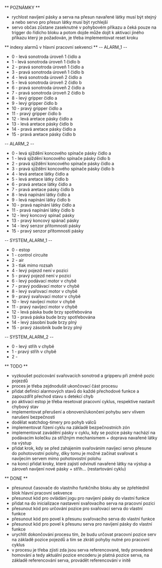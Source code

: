 ** POZNÁMKY **
* rychlost navíjení pásky a serva na přesun navařené látky musí být stejný a nebo servo pro přesun látky musí být rychlejší
* servo občas zůstane zaseknutné v pohybovém příkazu a čeká pouze na trigger do řídícho bloku a potom dojde může dojít k aktivaci jiného příkazu který je požadován, je třeba implementovat reset kroku


** indexy alarmů v hlavní pracovní sekvenci **
-- ALARM_1 --
- 0 - levá sonotroda úroveň 1 čidlo a
- 1 - levá sonotroda úroveň 1 čidlo b
- 2 - pravá sonotroda úroveň 1 čidlo a
- 3 - pravá sonotroda úroveň 1 čidlo b
- 4 - levá sonotroda úroveň 2 čidlo a
- 5 - levá sonotroda úroveň 2 čidlo b
- 6 - pravá sonotroda úroveň 2 čidlo a
- 7 - pravá sonotroda úroveň 2 čidlo b
- 8 - levý gripper čidlo a
- 9 - levý gripper čidlo b
- 10 - pravý gripper čidlo a 
- 11 - pravý gripper čidlo b
- 12 - levá aretace pásky čidlo a
- 13 - levá aretace pásky čidlo b
- 14 - pravá aretace pásky čidlo a
- 15 - pravá aretace pásky čidlo b

-- ALARM_2 --
- 0 - levá sjíždění koncového spínače pásky čidlo a
- 1 - levá sjíždění koncového spínače pásky čidlo b
- 2 - pravá sjíždění koncového spínače pásky čidlo a
- 3 - pravá sjíždění koncového spínače pásky čidlo b
- 4 - levá aretace látky čidlo a
- 5 - levá aretace látky čidlo b
- 6 - pravá aretace látky čidlo a
- 7 - pravá aretace pásky čidlo b
- 8 - levá napínání látky čidlo a
- 9 - levá napínání látky čidlo b
- 10 - pravá napínání látky čidlo a
- 11 - pravá napínání látky čidlo b
- 12 - levý koncový spínač pásky 
- 13 - pravý koncový spánač pásky
- 14 - levý senzor přítomnosti pásky
- 15 - pravý senzor přítomnosti pásky

-- SYSTEM_ALARM_1 --
- 0 - estop
- 1 - control circuite
- 2 - air
- 3 - tlak mimo rozsah
- 4 - levý pojezd není v pozici
- 5 - pravý pojezd není v pozici
- 6 - levý podávací motor v chybě
- 7 - pravý podávací motor v chybě
- 8 - levý svařovací motor v chybě
- 9 - pravý svařovací motor v chybě
- 10 - levý navíjecí motor v chybě
- 11 - pravý navíjecí motor v chybě
- 12 - levá páska bude brzy spotřebována
- 13 - pravá páska bude brzy spotřebována
- 14 - levý zásobní bude brzy plný
- 15 - pravý zásobník bude brzy plný

-- SYSTEM_ALARM_2 --
- 0 - levý střih v chybě
- 1 - pravý střih v chybě
- 2 -   

** TODO **
* vyzkoušet pozicování svařovacích sonotrod a gripperu při změně pozic pojezdů
* proces je třeba zejdnodušit ukončovací část procesu
* přidat definici alarmových stavů do každé přechodové funkce a zapouzdřit přechod stavu s detekcí chyb
* po aktivaci estop je třeba resetovat pracovní cyklus, respektive nastavit chybový stav
* implementovat přerušení a obnovení/ukončení pohybu serv vlivem narušení bezpečnosti
* dodělat watchdog-timery pro pohyb válců
* implementovat řízení cyklu na základě bezpečnostních zón
* implementovat zavádění pásky v cyklu, kdy se pozice pásky nachází na podávacím kolečku za střižným mechanismem + doprava navařené látky na výstup
* přidat krok, kdy se před zahájením svařováním navíjecí servo přesune do pohotovostní polohy, díky tomu je možné začínat svařovat s navíjecím servem mimo pohotovostní polohu
* na konci přidat kroky, které zajistí odvinutí navařené látky na výstup a zároveň navíjení nové pásky + střih... (restartování cyklu)

** DONE ** 
* přesunout časovače do vlastního funkčního bloku aby se zpřehlednil blok hlavní pracovní sekvence
* přesunout kód pro ovládání jogu pro navíjení pásky do vlastní funkce
* přidat na do inicializace nastavení svařovacího serva na pracovní pozici
* přesunout kód pro určování pozice pro svařovací serva do vlastní funkce
* přesunout kód pro povel k přesunu svařovacího serva do vlastní funkce
* přesunout kód pro povel k přesunu serva pro navíjení pásky do vlastní funkce
* urychlit dokončování procesu tím, že budu určovat pracovní pozice serv na základě pozice pojezdů a tím se zkrátí pohyby nutné pro pracovní cyklus
* v procesu je třeba zjisti zda jsou serva referencované, tedy provedené homování a tedy aktuální pozice encoderu je platná pozice serva, na základě referencování serva, provádět referencování v initě




